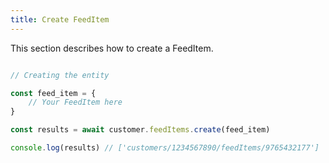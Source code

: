 ```yaml
---
title: Create FeedItem 
---
```


This section describes how to create a FeedItem.



```javascript

// Creating the entity

const feed_item = {
    // Your FeedItem here 
}

const results = await customer.feedItems.create(feed_item)

console.log(results) // ['customers/1234567890/feedItems/9765432177']

```
